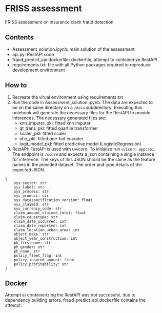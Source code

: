 # FRISS assessment
 FRISS assessment on insurance claim fraud detection.

## Contents
* Assessment_solution.ipynb: main solution of the assessment
* api.py: RestAPI code
* fraud_predict_api.dockerfile: dockerfile, attempt to containerize RestAPI
* requirements.txt: file with all Python packages required to reproduce development environment

## How to
1. Recreate the virual environment using requirements.txt
2. Run the code in Assessment_solution.ipynb. The data are expected to be on the same directory on a `/data` subdirectory. Executing this notebook will generate the necessary files for the RestAPI to provide inferences. The necessary generated files are:
    * knn_imputer_pkl: fitted knn imputer
    * qt_trans_pkl: fitted quartile transformer
    * scaler_pkl: fitted scaler
    * ohe_pkl: fitted one-hot encoder
    * logit_model_pkl: fitted predictive model (LogisticRegression)
3. RestAPI: FastAPI is used with uvicorn. To initialize run `uvicorn app:api`. The endpoint is `/score` and expects a json containing a single instance for inference. The keys of this JSON should be the same as the feature names in the provided dataset. The order and type details of the expected JSON.
```
{
    sys_sector: str
    sys_label: str
    sys_process: str
    sys_product: str
    sys_dataspecification_version: float
    sys_claimid: str
    sys_currency_code: str
    claim_amount_claimed_total: float
    claim_causetype: str
    claim_date_occurred: int
    claim_date_reported: int
    claim_location_urban_area: int
    object_make: str
    object_year_construction: int
    ph_firstname: str
    ph_gender: str
    ph_name: str
    policy_fleet_flag: int
    policy_insured_amount: float
    policy_profitability: str
}
```

## Docker
Attempt at containerizing the RestAPI was not successful, due to dependency building errors. fraud_predict_api.dockerfile contains the attempt.

